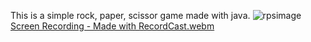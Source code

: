 This is a simple rock, paper, scissor game made with java. 
![rpsimage](https://github.com/RogerPlaBallus/Rock-Paper-Scissor/assets/112554964/8d9c38d7-ce76-483c-b2e8-5b998f29264f)
[Screen Recording - Made with RecordCast.webm](https://github.com/RogerPlaBallus/Rock-Paper-Scissor/assets/112554964/bf962dba-13cd-48d4-8ac2-271c33738ed5)
